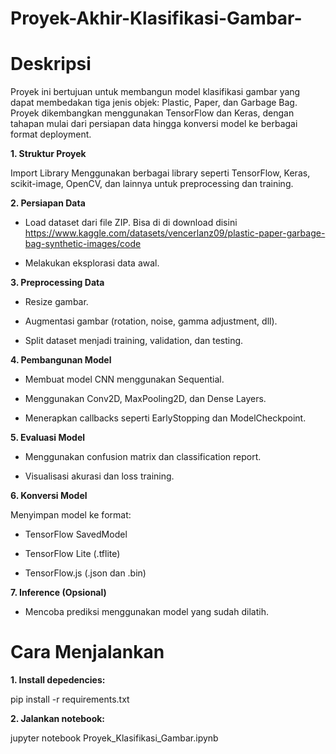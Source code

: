 # Proyek-Akhir-Klasifikasi-Gambar-

# Deskripsi
Proyek ini bertujuan untuk membangun model klasifikasi gambar yang dapat membedakan tiga jenis objek: Plastic, Paper, dan Garbage Bag. Proyek dikembangkan menggunakan TensorFlow dan Keras, dengan tahapan mulai dari persiapan data hingga konversi model ke berbagai format deployment.

**1. Struktur Proyek**
   
Import Library Menggunakan berbagai library seperti TensorFlow, Keras, scikit-image, OpenCV, dan lainnya untuk preprocessing dan training.

**2. Persiapan Data**

- Load dataset dari file ZIP. Bisa di di download disini https://www.kaggle.com/datasets/vencerlanz09/plastic-paper-garbage-bag-synthetic-images/code 

- Melakukan eksplorasi data awal.

**3. Preprocessing Data**

- Resize gambar.

- Augmentasi gambar (rotation, noise, gamma adjustment, dll).

- Split dataset menjadi training, validation, dan testing.

**4. Pembangunan Model**

- Membuat model CNN menggunakan Sequential.

- Menggunakan Conv2D, MaxPooling2D, dan Dense Layers.

- Menerapkan callbacks seperti EarlyStopping dan ModelCheckpoint.

**5. Evaluasi Model**

- Menggunakan confusion matrix dan classification report.

- Visualisasi akurasi dan loss training.

**6. Konversi Model**

Menyimpan model ke format:

- TensorFlow SavedModel

- TensorFlow Lite (.tflite)

- TensorFlow.js (.json dan .bin)

**7. Inference (Opsional)**

- Mencoba prediksi menggunakan model yang sudah dilatih.


# Cara Menjalankan 
**1. Install depedencies:**

pip install -r requirements.txt

**2. Jalankan notebook:**

jupyter notebook Proyek_Klasifikasi_Gambar.ipynb
